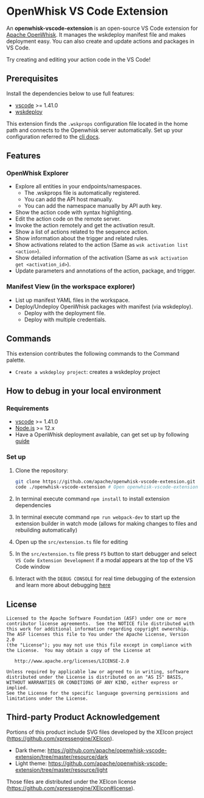 <!--
#
# Licensed to the Apache Software Foundation (ASF) under one or more
# contributor license agreements.  See the NOTICE file distributed with
# this work for additional information regarding copyright ownership.
# The ASF licenses this file to You under the Apache License, Version 2.0
# (the "License"); you may not use this file except in compliance with
# the License.  You may obtain a copy of the License at
#
#     http://www.apache.org/licenses/LICENSE-2.0
#
# Unless required by applicable law or agreed to in writing, software
# distributed under the License is distributed on an "AS IS" BASIS,
# WITHOUT WARRANTIES OR CONDITIONS OF ANY KIND, either express or implied.
# See the License for the specific language governing permissions and
# limitations under the License.
#
-->

# OpenWhisk VS Code Extension

An **openwhisk-vscode-extension** is an open-source VS Code extension for [Apache OpenWhisk](https://openwhisk.apache.org/). It manages the wskdeploy manifest file and makes deployment easy. You can also create and update actions and packages in VS Code.

Try creating and editing your action code in the VS Code!

## Prerequisites

Install the dependencies below to use full features:

- [vscode](https://code.visualstudio.com/) >= 1.41.0
- [wskdeploy](https://github.com/apache/openwhisk-wskdeploy/releases)

This extension finds the `.wskprops` configuration file located in the home path and connects to the Openwhisk server automatically. Set up your configuration referred to the [cli docs](https://github.com/apache/openwhisk/blob/master/docs/cli.md#openwhisk-cli).

## Features

### OpenWhisk Explorer

- Explore all entities in your endpoints/namespaces.
    - The .wskprops file is automatically registered.
    - You can add the API host manually.
    - You can add the namespace manually by API auth key.
- Show the action code with syntax highlighting.
- Edit the action code on the remote server.
- Invoke the action remotely and get the activation result.
- Show a list of actions related to the sequence action.
- Show information about the trigger and related rules.
- Show activations related to the action (Same as `wsk activation list <action>`).
- Show detailed information of the activation (Same as `wsk activation get <activation_id>`).
- Update parameters and annotations of the action, package, and trigger.

### Manifest View (in the workspace explorer)

- List up manifest YAML files in the workspace.
- Deploy/Undeploy OpenWhisk packages with manifest (via wskdeploy).
    - Deploy with the deployment file.
    - Deploy with multiple credentials.

## Commands
This extension contributes the following commands to the Command palette.

- `Create a wskdeploy project`: creates a wskdeploy project

## How to debug in your local environment

### Requirements

- [vscode](https://code.visualstudio.com/) >= 1.41.0
- [Node.js](https://nodejs.org/en/download/) >= 12.x
- Have a OpenWhisk deployment available, can get set up by following [guide](https://openwhisk.apache.org/documentation.html#pre-requisites)

### Set up

1. Clone the repository:

    ```bash
    git clone https://github.com/apache/openwhisk-vscode-extension.git
    code ./openwhisk-vscode-extension # Open openwhisk-vscode-extension in VS Code
    ```

2. In terminal execute command `npm install` to install extension dependencies
3. In terminal execute command `npm run webpack-dev` to start up the extension builder in watch mode (allows for making changes to files and rebuilding automatically)
4. Open up the `src/extension.ts` file for editing
5. In the `src/extension.ts` file press `F5` button to start debugger and select `VS Code Extension Development` if a modal appears at the top of the VS Code window
6. Interact with the `DEBUG CONSOLE` for real time debugging of the extension and learn more about debugging [here](https://github.com/apache/openwhisk-vscode-extension/blob/master/vsc-extension-quickstart.md)

## License

```
Licensed to the Apache Software Foundation (ASF) under one or more
contributor license agreements.  See the NOTICE file distributed with
this work for additional information regarding copyright ownership.
The ASF licenses this file to You under the Apache License, Version 2.0
(the "License"); you may not use this file except in compliance with
the License.  You may obtain a copy of the License at

   http://www.apache.org/licenses/LICENSE-2.0

Unless required by applicable law or agreed to in writing, software
distributed under the License is distributed on an "AS IS" BASIS,
WITHOUT WARRANTIES OR CONDITIONS OF ANY KIND, either express or implied.
See the License for the specific language governing permissions and
limitations under the License.
```

## Third-party Product Acknowledgement

Portions of this product include SVG files developed by the XEIcon project (https://github.com/xpressengine/XEIcon).

 - Dark theme: https://github.com/apache/openwhisk-vscode-extension/tree/master/resource/dark
 - Light theme: https://github.com/apache/openwhisk-vscode-extension/tree/master/resource/light

Those files are distributed under the XEIcon license (https://github.com/xpressengine/XEIcon#license).
